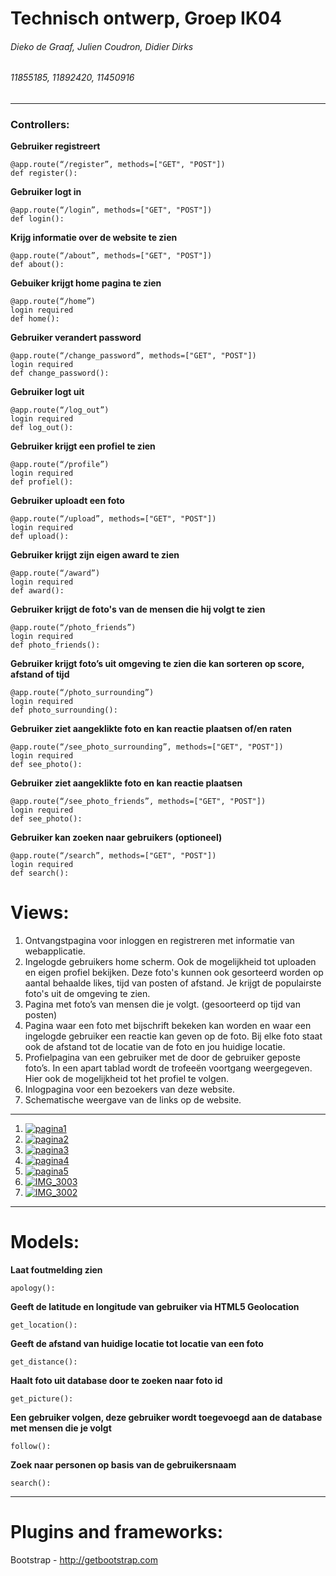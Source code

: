 # Technisch ontwerp, Groep IK04
###### Dieko de Graaf, Julien Coudron, Didier Dirks
###### 11855185, 11892420, 11450916

---


### Controllers: 
**Gebruiker registreert** 
```
@app.route(“/register”, methods=["GET", "POST"])
def register():
```
**Gebruiker logt in**

``` 
@app.route(“/login”, methods=["GET", "POST"])
def login():
```
**Krijg informatie over de website te zien**
```
@app.route(“/about”, methods=["GET", "POST"]) 
def about():
```
**Gebuiker krijgt home pagina te zien**
```
@app.route(“/home”)
login required
def home():
```
**Gebruiker verandert password**
```
@app.route(“/change_password”, methods=["GET", "POST"])
login required
def change_password():
```
**Gebruiker logt uit**

```
@app.route(“/log_out”)
login required
def log_out():
```
**Gebruiker krijgt een profiel te zien**

```
@app.route(“/profile”) 
login required
def profiel():
```
**Gebruiker uploadt een foto**

```
@app.route(“/upload”, methods=["GET", "POST"])
login required
def upload():
```
**Gebruiker krijgt zijn eigen award te zien**

```
@app.route(“/award”)
login required
def award():
```
**Gebruiker krijgt de foto's van de mensen die hij volgt te zien**

```
@app.route(“/photo_friends”)
login required
def photo_friends():
```
**Gebruiker krijgt foto’s uit omgeving te zien die kan sorteren op score, afstand of tijd**
```
@app.route(“/photo_surrounding”)
login required
def photo_surrounding():
```
**Gebruiker ziet aangeklikte foto en kan reactie plaatsen of/en raten**
```
@app.route(“/see_photo_surrounding”, methods=["GET", "POST"])
login required
def see_photo():
```
**Gebruiker ziet aangeklikte foto en kan reactie plaatsen**
```
@app.route(“/see_photo_friends”, methods=["GET", "POST"])
login required
def see_photo():
```

**Gebruiker kan zoeken naar gebruikers (optioneel)**
```
@app.route(“/search”, methods=["GET", "POST"])
login required
def search():
```

# Views:

1.	Ontvangstpagina voor inloggen en registreren met informatie van webapplicatie.
2.	Ingelogde gebruikers home scherm. Ook de mogelijkheid tot uploaden en eigen profiel bekijken. Deze foto's kunnen ook gesorteerd worden op aantal behaalde likes, tijd van posten of afstand. Je krijgt de populairste foto's uit de omgeving te zien.
3.	Pagina met foto’s van mensen die je volgt. (gesoorteerd op tijd van posten)
4.	Pagina waar een foto met bijschrift bekeken kan worden en waar een ingelogde gebruiker een reactie kan geven op de foto. Bij elke foto staat ook de afstand tot de locatie van de foto en jou huidige locatie.
5.	Profielpagina van een gebruiker met de door de gebruiker geposte foto’s. In een apart tablad wordt de trofeeën voortgang weergegeven. Hier ook de mogelijkheid tot het profiel te volgen. 
6.	Inlogpagina voor een bezoekers van deze website.
7.	Schematische weergave van de links op de website.
---
1. <a href="https://ibb.co/mscu6m"><img src="https://thumb.ibb.co/mscu6m/pagina1.jpg" alt="pagina1" border="0"></a>
2. <a href="https://ibb.co/nE2rK6"><img src="https://thumb.ibb.co/nE2rK6/pagina2.jpg" alt="pagina2" border="0"></a>
3. <a href="https://ibb.co/gSSu6m"><img src="https://thumb.ibb.co/gSSu6m/pagina3.png" alt="pagina3" border="0"></a>
4. <a href="https://ibb.co/moFQCR"><img src="https://thumb.ibb.co/moFQCR/pagina4.jpg" alt="pagina4" border="0"></a>
5. <a href="https://ibb.co/ivwRK6"><img src="https://thumb.ibb.co/ivwRK6/pagina5.jpg" alt="pagina5" border="0"></a>
6. <a href="http://ibb.co/gQF1wm"><img src="http://thumb.ibb.co/gQF1wm/IMG_3003.jpg" alt="IMG_3003" border="0"></a>
7. <a href="http://ibb.co/m2TzhR"><img src="http://thumb.ibb.co/m2TzhR/IMG_3002.jpg" alt="IMG_3002" border="0"></a>


---

# Models:
**Laat foutmelding zien**
```
apology():
```
**Geeft de latitude en longitude van gebruiker via HTML5 Geolocation**

```
get_location():
```
**Geeft de afstand van huidige locatie tot locatie van een foto**

```
get_distance(): 
```
**Haalt foto uit database door te zoeken naar foto id**

```
get_picture():
```
**Een gebruiker volgen, deze gebruiker wordt toegevoegd aan de database met mensen die je volgt**
```
follow():
```
**Zoek naar personen op basis van de gebruikersnaam**
```
search():
```

---

# Plugins and frameworks:
Bootstrap - http://getbootstrap.com
